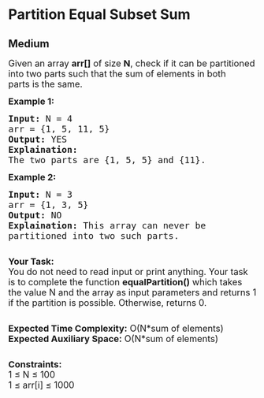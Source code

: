 # Partition Equal Subset Sum
## Medium 
<div class="problem-statement">
                <p></p><p><span style="font-size:18px">Given an array&nbsp;<strong>arr[]</strong> of size&nbsp;<strong>N</strong>, check if&nbsp;it can be partitioned into two parts such that the sum of elements in both parts&nbsp;is the same.</span></p>

<p><strong><span style="font-size:18px">Example 1:</span></strong></p>

<pre><span style="font-size:18px"><strong>Input:</strong> N = 4
arr = {1, 5, 11, 5}
<strong>Output:</strong> YES
<strong>Explaination:</strong> 
The two parts are {1, 5, 5} and {11}.</span>
</pre>

<p><strong><span style="font-size:18px">Example 2:</span></strong></p>

<pre><span style="font-size:18px"><strong>Input:</strong> N = 3
arr = {1, 3, 5}
<strong>Output:</strong> NO
<strong>Explaination: </strong>This array can never be 
partitioned into two such parts.</span></pre>

<p><br>
<span style="font-size:18px"><strong>Your Task:</strong><br>
You do not need to read input or print anything. Your task is to complete the function <strong>equalPartition()</strong> which takes the value N and the array as input parameters and returns 1 if the partition is possible. Otherwise, returns 0.</span></p>

<p><br>
<span style="font-size:18px"><strong>Expected Time Complexity:</strong> O(N*sum of elements)<br>
<strong>Expected Auxiliary Space:</strong>&nbsp;O(N*sum of elements)</span></p>

<p><br>
<span style="font-size:18px"><strong>Constraints:</strong><br>
1 ≤ N ≤ 100<br>
1 ≤ arr[i] ≤ 1000</span></p>
 <p></p>
            </div>